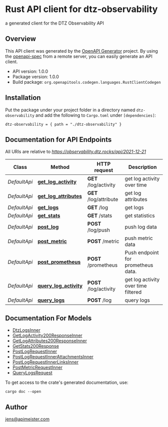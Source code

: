 # Rust API client for dtz-observability

a generated client for the DTZ Observability API


## Overview

This API client was generated by the [OpenAPI Generator](https://openapi-generator.tech) project.  By using the [openapi-spec](https://openapis.org) from a remote server, you can easily generate an API client.

- API version: 1.0.0
- Package version: 1.0.0
- Build package: `org.openapitools.codegen.languages.RustClientCodegen`

## Installation

Put the package under your project folder in a directory named `dtz-observability` and add the following to `Cargo.toml` under `[dependencies]`:

```
dtz-observability = { path = "./dtz-observability" }
```

## Documentation for API Endpoints

All URIs are relative to *https://observability.dtz.rocks/api/2021-12-21*

Class | Method | HTTP request | Description
------------ | ------------- | ------------- | -------------
*DefaultApi* | [**get_log_activity**](docs/DefaultApi.md#get_log_activity) | **GET** /log/activity | get log activity over time
*DefaultApi* | [**get_log_attributes**](docs/DefaultApi.md#get_log_attributes) | **GET** /log/attribute | get log attributes
*DefaultApi* | [**get_logs**](docs/DefaultApi.md#get_logs) | **GET** /log | get logs
*DefaultApi* | [**get_stats**](docs/DefaultApi.md#get_stats) | **GET** /stats | get statistics
*DefaultApi* | [**post_log**](docs/DefaultApi.md#post_log) | **POST** /log/push | push log data
*DefaultApi* | [**post_metric**](docs/DefaultApi.md#post_metric) | **POST** /metric | push metric data
*DefaultApi* | [**post_prometheus**](docs/DefaultApi.md#post_prometheus) | **POST** /prometheus | Push endpoint for prometheus data.
*DefaultApi* | [**query_log_activity**](docs/DefaultApi.md#query_log_activity) | **POST** /log/activity | get log activity over time filtered
*DefaultApi* | [**query_logs**](docs/DefaultApi.md#query_logs) | **POST** /log | query logs


## Documentation For Models

 - [DtzLogsInner](docs/DtzLogsInner.md)
 - [GetLogActivity200ResponseInner](docs/GetLogActivity200ResponseInner.md)
 - [GetLogAttributes200ResponseInner](docs/GetLogAttributes200ResponseInner.md)
 - [GetStats200Response](docs/GetStats200Response.md)
 - [PostLogRequestInner](docs/PostLogRequestInner.md)
 - [PostLogRequestInnerAttachmentsInner](docs/PostLogRequestInnerAttachmentsInner.md)
 - [PostLogRequestInnerLinksInner](docs/PostLogRequestInnerLinksInner.md)
 - [PostMetricRequestInner](docs/PostMetricRequestInner.md)
 - [QueryLogsRequest](docs/QueryLogsRequest.md)


To get access to the crate's generated documentation, use:

```
cargo doc --open
```

## Author

jens@apimeister.com

